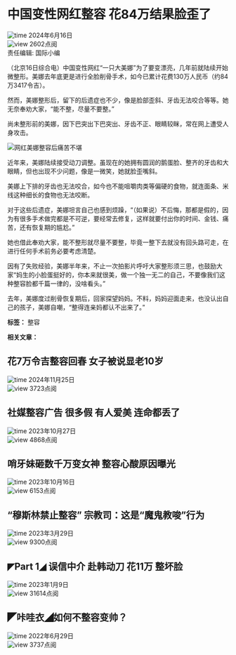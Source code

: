 # 中国变性网红整容 花84万结果脸歪了

![time](/public_v3/resources/images/time_dark.svg) 2024年6月16日  
![view](/public_v3/resources/images/eye_dark.svg) 2602点阅  
责任编辑: 国际小编  

（北京16日综合电）中国变性网红“一只大美娜”为了要变漂亮，几年前就陆续开始微整形。美娜去年底更是进行全脸削骨手术，如今已累计花费130万人民币（约84万3417令吉）。

然而，美娜整形后，留下的后遗症也不少，像是脸部歪斜、牙齿无法咬合等等。她无奈奉劝大家，“能不整，尽量不要整。”

尚未整形前的美娜，因下巴突出下巴突出、牙齿不正、眼睛较眯，常在网上遭受人身攻击。

![网红美娜整容后痛苦不堪](/public_v3/resources/images/font_minus.svg)

近年来，美娜陆续接受动刀调整。虽现在的她拥有圆润的鹅蛋脸、整齐的牙齿和大眼睛，但也出现不少问题，像是一微笑，她就脸歪嘴斜。

美娜上下排的牙齿也无法咬合，如今也不能咀嚼肉类等偏硬的食物，就连面条、米线这种细长的食物也无法咬断。

对于这些后遗症，美娜坦言自己也感到烦躁，“（如果说）不后悔，那都是假的，因为有很多手术做完都是不可逆，要经常去修复，这样就要付出你的时间、金钱、痛苦，还有恢复期的尴尬。”

她也借此奉劝大家，能不整形就尽量不要整，毕竟一整下去就没有回头路可走，在进行任何手术前务必要考虑清楚。

因有了失败经验，美娜半年来，不止一次拍影片呼吁大家整形须三思，也鼓励大家“妈生的小脸蛋挺好的，你本来就很美，做一个独一无二的自己，不要像我们这种整容脸都千篇一律的，没啥看头。”

去年，美娜度过削骨恢复期后，回家探望妈妈。不料，妈妈迎面走来，也没认出自己的孩子，美娜自嘲，“整得连亲妈都认不出来了。”

**标签：** 整容

**相关文章：**

## 花7万令吉整容回春 女子被说显老10岁
![time](/public_v3/resources/images/time_dark.svg) 2024年11月25日  
![view](/public_v3/resources/images/eye_dark.svg) 3723点阅  

## 社媒整容广告 很多假 有人爱美 连命都丢了
![time](/public_v3/resources/images/time_dark.svg) 2023年10月27日  
![view](/public_v3/resources/images/eye_dark.svg) 4868点阅  

## 哨牙妹砸数千万变女神 整容心酸原因曝光
![time](/public_v3/resources/images/time_dark.svg) 2023年10月16日  
![view](/public_v3/resources/images/eye_dark.svg) 6153点阅  

## “穆斯林禁止整容” 宗教司：这是“魔鬼教唆”行为
![time](/public_v3/resources/images/time_dark.svg) 2023年3月29日  
![view](/public_v3/resources/images/eye_dark.svg) 9300点阅  

## ◤Part 1◢ 误信中介 赴韩动刀 花11万 整坏脸
![time](/public_v3/resources/images/time_dark.svg) 2023年1月9日  
![view](/public_v3/resources/images/eye_dark.svg) 31614点阅  

## ◤咔哇衣◢如何不整容变帅？
![time](/public_v3/resources/images/time_dark.svg) 2022年6月29日  
![view](/public_v3/resources/images/eye_dark.svg) 3737点阅  